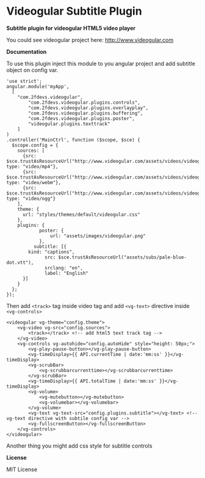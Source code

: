 Videogular Subtitle Plugin
==========================

**Subtitle plugin for videogular HTML5 video player**

You could see videogular project here: http://www.videogular.com

**Documentation**

To use this plugin inject this module to you angular project and add subtitle object on config var.

```
'use strict';
angular.module('myApp',
  [
    "com.2fdevs.videogular",
		"com.2fdevs.videogular.plugins.controls",
		"com.2fdevs.videogular.plugins.overlayplay",
		"com.2fdevs.videogular.plugins.buffering",
		"com.2fdevs.videogular.plugins.poster",
		"videogular.plugins.texttrack"
	]
)
.controller('MainCtrl', function ($scope, $sce) {
  $scope.config = {
    sources: [
      {src: $sce.trustAsResourceUrl("http://www.videogular.com/assets/videos/videogular.mp4"), type: "video/mp4"},
      {src: $sce.trustAsResourceUrl("http://www.videogular.com/assets/videos/videogular.webm"), type: "video/webm"},
      {src: $sce.trustAsResourceUrl("http://www.videogular.com/assets/videos/videogular.ogg"), type: "video/ogg"}
    ],
    theme: {
      url: "styles/themes/default/videogular.css"
    },
    plugins: {
			poster: {
				url: "assets/images/videogular.png"
			},
		  subtitle: [{
        kind: "captions",
			  src: $sce.trustAsResourceUrl("assets/subs/pale-blue-dot.vtt"),
			  srclang: "en",
			  label: "English"
      }]
    }
  };
});
```

Then add `<track>` tag inside video tag and add `<vg-text>` directive inside `<vg-controls>`

```
<videogular vg-theme="config.theme">
    <vg-video vg-src="config.sources">
        <track></track> <!-- add html5 text track tag -->
    </vg-video>
    <vg-controls vg-autohide="config.autoHide" style="height: 50px;">
        <vg-play-pause-button></vg-play-pause-button>
        <vg-timeDisplay>{{ API.currentTime | date:'mm:ss' }}</vg-timeDisplay>
        <vg-scrubBar>
            <vg-scrubbarcurrenttime></vg-scrubbarcurrenttime>
        </vg-scrubBar>
        <vg-timeDisplay>{{ API.totalTime | date:'mm:ss' }}</vg-timeDisplay>
        <vg-volume>
            <vg-mutebutton></vg-mutebutton>
            <vg-volumebar></vg-volumebar>
        </vg-volume>
        <vg-text vg-text-src="config.plugins.subtitle"></vg-text> <!-- vg-text directive with subtile config var -->
        <vg-fullscreenButton></vg-fullscreenButton>
    </vg-controls>
</videogular>
```

Another thing you might add css style for subtitle controls

**License**

MIT License
